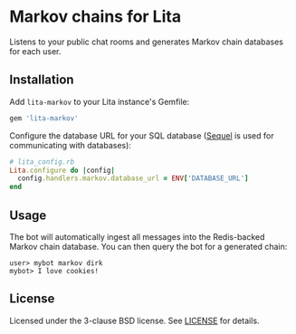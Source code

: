 # Markov chains for Lita

Listens to your public chat rooms and generates Markov chain databases
for each user.

## Installation

Add `lita-markov` to your Lita instance's Gemfile:

``` ruby
gem 'lita-markov'
```

Configure the database URL for your SQL database
([Sequel](http://sequel.jeremyevans.net/) is used for
communicating with databases):

```ruby
# lita_config.rb
Lita.configure do |config|
  config.handlers.markov.database_url = ENV['DATABASE_URL']
end
```

## Usage

The bot will automatically ingest all messages into the Redis-backed Markov
chain database. You can then query the bot for a generated chain:

```
user> mybot markov dirk
mybot> I love cookies!
```

## License

Licensed under the 3-clause BSD license. See [LICENSE](LICENSE) for details.
